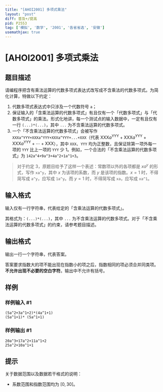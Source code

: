 ```yaml
---
title: "[AHOI2001] 多项式乘法"
layout: "post"
diff: 普及+/提高
pid: P2553
tag: ['模拟', '数学', '2001', '各省省选', '安徽']
usemathjax: true
---
```


# [AHOI2001] 多项式乘法
## 题目描述

请编程序把含有乘法运算的代数多项式表达式改写成不含乘法的代数多项式。为简化计算，特做以下约定：

1. 代数多项式表达式中只涉及一个代数符号 `a`；
2. 保证输入的「含乘法运算的代数多项式」有且仅有一个「代数多项式」与「代数多项式」的乘法。形式化地讲，每一个测试点的输入数据中，一定有且仅有一行 `(...)*(...)`，其中 `...` 为不含乘法运算的代数多项式。
3. 一个「不含乘法运算的代数多项式」会被写作 `XXXa^YYY+XXXa^YYY+XXXa^YYY+...+XXX`（代表 $\text{XXX}a ^ \text{YYY} + \text{XXX}a ^ \text{YYY} + \text{XXX}a ^ \text{YYY} + \cdots + \text{XXX}$），其中 `XXX`、`YYY` 均为正整数，且保证除第一项外每一项的 `YYY` 比上一项的 `YYY` 少 $1$。例如，一个合法的「不含乘法运算的代数多项式」为 `142a^4+9a^3+4a^2+1a^1+3`。

> 对于约定 3，原题目给予了这样一个表述：常数项以外的各项都是 $xa^y$ 的形式，写作 `xa^y`，其中 $x$ 为该项的系数，而 $y$ 是该项的指数。$x = 1$ 时，不得简写成 `a^y`，应写成 `1a^y`。而 $y = 1$ 时，不得简写成 `xa`，应写成 `xa^1`。
## 输入格式

输入仅有一行字符串，代表给定的「含乘法运算的代数多项式」。

其格式为：`(...)*(...)`，其中 `...` 为不含乘法运算的代数多项式。对于「不含乘法运算的代数多项式」的约束，请参考题目描述。

## 输出格式

输出一行一个字符串，代表答案。

答案要求指数大的项不能出现在指数小的项之后，指数相同的项必须合并同类项。**不允许出现不必要的空白字符**。输出中不允许有括号。
## 样例

### 样例输入 #1
```
(5a^2+3a^1+2)*(4a^1+1)
(5a^1+1)* (5a^1+1)
```
### 样例输出 #1
```
20a^3+17a^2+11a^1+2
25a^2+10a^1+1
```
## 提示

关于数据范围以及数据若干格式的说明：

* 系数范围和指数范围均为 $[0,30]$。
